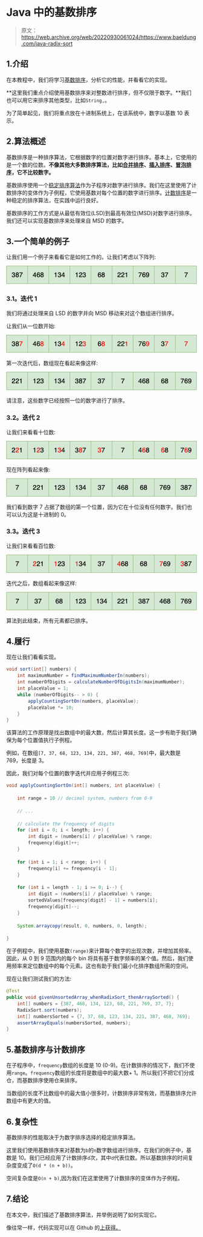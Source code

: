 # Java 中的基数排序

> 原文：<https://web.archive.org/web/20220930061024/https://www.baeldung.com/java-radix-sort>

## 1.介绍

在本教程中，我们将学习[基数排序](/web/20221126233111/https://www.baeldung.com/cs/radix-sort)，分析它的性能，并看看它的实现。

**这里我们重点介绍使用基数排序来对整数进行排序，但不仅限于数字。**我们也可以用它来排序其他类型，比如`String,`。

为了简单起见，我们将重点放在十进制系统上，在该系统中，数字以基数 10 表示。

## 2.算法概述

基数排序是一种排序算法，它根据数字的位置对数字进行排序。基本上，它使用的是一个数的位数。**不像其他大多数排序算法，比如[合并排序](/web/20221126233111/https://www.baeldung.com/java-merge-sort)、[插入排序](/web/20221126233111/https://www.baeldung.com/java-insertion-sort)、[冒泡排序](/web/20221126233111/https://www.baeldung.com/java-bubble-sort)，它不比较数字。**

基数排序使用一个[稳定排序算法](/web/20221126233111/https://www.baeldung.com/stable-sorting-algorithms)作为子程序对数字进行排序。我们在这里使用了计数排序的变体作为子例程，它使用基数对每个位置的数字进行排序。[计数排序](/web/20221126233111/https://www.baeldung.com/java-counting-sort)是一种稳定的排序算法，在实践中运行良好。

基数排序的工作方式是从最低有效位(LSD)到最高有效位(MSD)对数字进行排序。我们还可以实现基数排序来处理来自 MSD 的数字。

## 3.一个简单的例子

让我们用一个例子来看看它是如何工作的。让我们考虑以下阵列:

[![Array](img/3ee9b3c1b679b3abe102ec6e5b3d5d66.png)](/web/20221126233111/https://www.baeldung.com/wp-content/uploads/2019/09/Array.png)

### 3.1。迭代 1

我们将通过处理来自 LSD 的数字并向 MSD 移动来对这个数组进行排序。

让我们从一位数开始:

[![Before Iteration 1](img/ce062cb728ab32bbe75b8a1c19b6e414.png)](/web/20221126233111/https://www.baeldung.com/wp-content/uploads/2019/09/Before-Iteration-1.png)

第一次迭代后，数组现在看起来像这样:

[![After Iteration 1](img/2044c92a0f36f3c13de346fe524a3696.png)](/web/20221126233111/https://www.baeldung.com/wp-content/uploads/2019/09/After-Iteration-1.png)

请注意，这些数字已经按照一位的数字进行了排序。

### 3.2。迭代 2

让我们来看看十位数:

[![Before Iteration 2](img/382630e883a365e9438f2d3ec7925db4.png)](/web/20221126233111/https://www.baeldung.com/wp-content/uploads/2019/09/Before-Iteration-2.png)

现在阵列看起来像:

[![After Iteration 2](img/e437df63803f1c6952d2ba71dac8b2c4.png)](/web/20221126233111/https://www.baeldung.com/wp-content/uploads/2019/09/After-Iteration-2.png)

我们看到数字 7 占据了数组的第一个位置，因为它在十位没有任何数字。我们也可以认为这是十进制的 0。

### 3.3。迭代 3

让我们来看看百位数:

[![Before Iteration 3](img/3ead9277c59880510e5586094105bb4a.png)](/web/20221126233111/https://www.baeldung.com/wp-content/uploads/2019/09/Before-Iteration-3.png)

迭代之后，数组看起来像这样:

[![After Iteration 3](img/1c47a109513788b060fc8575abbb3f00.png)](/web/20221126233111/https://www.baeldung.com/wp-content/uploads/2019/09/After-Iteration-3.png)

算法到此结束，所有元素都已排序。

## 4.履行

现在让我们看看实现。

```java
void sort(int[] numbers) {
    int maximumNumber = findMaximumNumberIn(numbers);
    int numberOfDigits = calculateNumberOfDigitsIn(maximumNumber);
    int placeValue = 1;
    while (numberOfDigits-- > 0) {
        applyCountingSortOn(numbers, placeValue);
        placeValue *= 10;
    }
}
```

该算法的工作原理是找出数组中的最大数，然后计算其长度。这一步有助于我们确保为每个位置值执行子例程。

例如，在数组`[7, 37, 68, 123, 134, 221, 387, 468, 769]`中，最大数是 769，长度是 3。

因此，我们对每个位置的数字迭代并应用子例程三次:

```java
void applyCountingSortOn(int[] numbers, int placeValue) {

    int range = 10 // decimal system, numbers from 0-9

    // ...

    // calculate the frequency of digits
    for (int i = 0; i < length; i++) {
        int digit = (numbers[i] / placeValue) % range;
        frequency[digit]++;
    }

    for (int i = 1; i < range; i++) {
        frequency[i] += frequency[i - 1];
    }

    for (int i = length - 1; i >= 0; i--) {
        int digit = (numbers[i] / placeValue) % range;
        sortedValues[frequency[digit] - 1] = numbers[i];
        frequency[digit]--;
    }

    System.arraycopy(result, 0, numbers, 0, length); 

}
```

在子例程中，我们使用基数`(range)`来计算每个数字的出现次数，并增加其频率。因此，从 0 到 9 范围内的每个 bin 将具有基于数字频率的某个值。然后，我们使用频率来定位数组中的每个元素。这也有助于我们最小化排序数组所需的空间。

现在让我们测试我们的方法:

```java
@Test
public void givenUnsortedArray_whenRadixSort_thenArraySorted() {
    int[] numbers = {387, 468, 134, 123, 68, 221, 769, 37, 7};
    RadixSort.sort(numbers);
    int[] numbersSorted = {7, 37, 68, 123, 134, 221, 387, 468, 769};
    assertArrayEquals(numbersSorted, numbers); 
}
```

## 5.基数排序与计数排序

在子程序中，`frequency`数组的长度是 10 (0-9)。在计数排序的情况下，我们不使用`range`。`frequency`数组的长度将是数组中的最大数+ 1。所以我们不把它们分成仓，而基数排序使用仓来排序。

当数组的长度不比数组中的最大值小很多时，计数排序非常有效，而基数排序允许数组中有更大的值。

## 6.复杂性

基数排序的性能取决于为数字排序选择的稳定排序算法。

这里我们使用基数排序来对基数为`b`的`n`数字数组进行排序。在我们的例子中，基数是 10。我们已经应用了计数排序`d`次，其中`d`代表位数。所以基数排序的时间复杂度变成了`O(d * (n + b))`。

空间复杂度是`O(n + b)`,因为我们在这里使用了计数排序的变体作为子例程。

## 7.结论

在本文中，我们描述了基数排序算法，并举例说明了如何实现它。

像往常一样，代码实现可以在 Github 的[上获得。](https://web.archive.org/web/20221126233111/https://github.com/eugenp/tutorials/tree/master/algorithms-modules/algorithms-sorting)